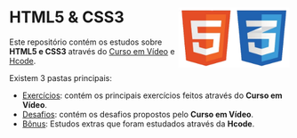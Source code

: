 <div>
<img src="images/html-css.png" align="right" width="200" />

# HTML5 &amp; CSS3

<p>Este repositório contém os estudos sobre <strong>HTML5 e CSS3</strong> através do <a href="https://cursoemvideo.com">Curso em Vídeo</a> e <a href="https://hcode.com.br">Hcode</a>.</p>
</div>

<div>
	<p>Existem 3 pastas principais:</p>
	<ul>
		<li><a href="https://github.com/nadsondejesusalmeida/html-css/tree/main/exercises">Exercícios</a>: contém os principais exercícios feitos através do <strong>Curso em Vídeo</strong>.</li>
		<li><a href="https://github.com/nadsondejesusalmeida/html-css/tree/main/challenges">Desafios</a>: contém os desafios propostos pelo <strong>Curso em Vídeo</strong>.</li>
		<li><a href="https://github.com/nadsondejesusalmeida/html-css/tree/main/bonus">Bônus</a>: Estudos extras que foram estudados através da <strong>Hcode</strong>.</li>
	</ul>
</div>